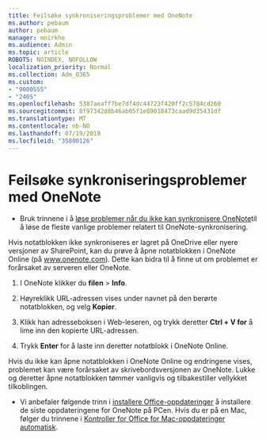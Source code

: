 ```yaml
---
title: Feilsøke synkroniseringsproblemer med OneNote
ms.author: pebaum
author: pebaum
manager: mnirkhe
ms.audience: Admin
ms.topic: article
ROBOTS: NOINDEX, NOFOLLOW
localization_priority: Normal
ms.collection: Adm_O365
ms.custom:
- "9000555"
- "2405"
ms.openlocfilehash: 5387aeaff7be7df4dc44723f420ff2c5784cd260
ms.sourcegitcommit: 8f97342d8b46ab05f1e89018473caad9d35431df
ms.translationtype: MT
ms.contentlocale: nb-NO
ms.lasthandoff: 07/19/2019
ms.locfileid: "35800126"
---
```

# <a name="troubleshoot-onenote-sync-issues"></a>Feilsøke synkroniseringsproblemer med OneNote

* Bruk trinnene i å [løse problemer når du ikke kan synkronisere OneNote](https://support.office.com/article/Fix-issues-when-you-can-t-sync-OneNote-299495ef-66d1-448f-90c1-b785a6968d45)til å løse de fleste vanlige problemer relatert til OneNote-synkronisering.

Hvis notatblokken ikke synkroniseres er lagret på OneDrive eller nyere versjoner av SharePoint, kan du prøve å åpne notatblokken i OneNote Online (på www.onenote.com). Dette kan bidra til å finne ut om problemet er forårsaket av serveren eller OneNote.

1. I OneNote klikker du **filen** > **Info**.

2. Høyreklikk URL-adressen vises under navnet på den berørte notatblokken, og velg **Kopier**.

3. Klikk han adresseboksen i Web-leseren, og trykk deretter **Ctrl + V for** å lime inn den kopierte URL-adressen.

4. Trykk **Enter** for å laste inn deretter notatblokk i OneNote Online.

Hvis du ikke kan åpne notatblokken i OneNote Online og endringene vises, problemet kan være forårsaket av skrivebordsversjonen av OneNote. Lukke og deretter åpne notatblokken tømmer vanligvis og tilbakestiller vellykket tilkoblingen.

* Vi anbefaler følgende trinn i [installere Office-oppdateringer](https://support.office.com/article/Install-Office-updates-2ab296f3-7f03-43a2-8e50-46de917611c5) å installere de siste oppdateringene for OneNote på PCen. Hvis du er på en Mac, følger du trinnene i [Kontroller for Office for Mac-oppdateringer automatisk](https://support.office.com/article/update-office-for-mac-automatically-bfd1e497-c24d-4754-92ab-910a4074d7c1).